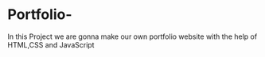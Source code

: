 # Portfolio-
In this Project we are gonna make our own portfolio website with the help of HTML,CSS and JavaScript
